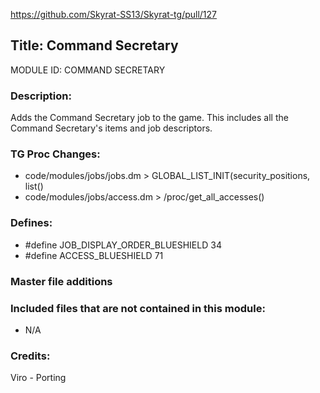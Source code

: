 https://github.com/Skyrat-SS13/Skyrat-tg/pull/127

## Title: Command Secretary

MODULE ID: COMMAND SECRETARY

### Description:

Adds the Command Secretary job to the game. This includes all the Command Secretary's items and job descriptors.

### TG Proc Changes:

- code/modules/jobs/jobs.dm > GLOBAL_LIST_INIT(security_positions, list()
- code/modules/jobs/access.dm > /proc/get_all_accesses()

### Defines:

- #define JOB_DISPLAY_ORDER_BLUESHIELD 34
- #define ACCESS_BLUESHIELD 71

### Master file additions


### Included files that are not contained in this module:

- N/A

### Credits:

Viro - Porting
